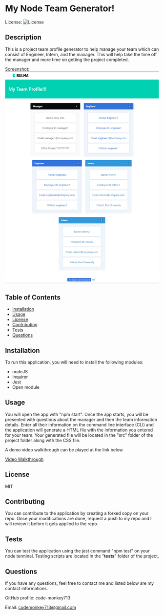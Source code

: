 # My Node Team Generator!

License: ![License](https://img.shields.io/badge/license-MIT-green)

## Description 

This is a project team profile generator to help manage your team which can consist of Engineer, Intern, and the manager. This will help take the time off the manager and more time on getting the project completed. 

Screenshot:
![screenshot](./assets/screenshot.png)

## Table of Contents

* [Installation](#installation)
* [Usage](#usage)
* [License](#license)
* [Contributing](#contributing)
* [Tests](#tests)
* [Questions](#questions)

## Installation

To run this application, you will need to install the following modules: 
  - nodeJS
  - Inquirer
  - Jest
  - Open module

## Usage 

You will open the app with "npm start". Once the app starts, you will be presented with questions about the manager and then the team information details. Enter all their information on the command line interface (CLI) and the application will generate a HTML file with the information you entered for your team. Your generated file will be located in the "src" folder of the project folder along with the CSS file. 

A demo video walkthrough can be played at the link below. 

[Video Walkthrough](https://drive.google.com/file/d/1Uk0bIg2LE5T5aZ2xYjvja0l1C_mWsccF/view?usp=sharing)

## License

MIT

## Contributing

You can contribute to the application by creating a forked copy on your repo. Once your modifications are done, request a push to my repo and I will review it before it gets applied to the repo. 

## Tests

You can test the application using the jest command "npm test" on your node terminal. Testing scripts are located in the "__tests__" folder of the project. 

## Questions

If you have any questions, feel free to contact me and listed below are my contact informations. 

GitHub profile: code-monkey713

Email: codemonkey713@gmail.com


